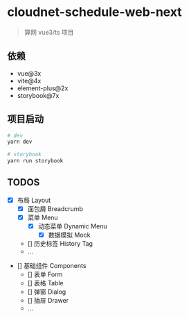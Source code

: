 # cloudnet-schedule-web-next

> 算网 vue3/ts 项目

## 依赖

- vue@3x
- vite@4x
- element-plus@2x
- storybook@7x

## 项目启动

```sh
# dev
yarn dev

# storybook
yarn run storybook
```

## TODOS

- [x] 布局 Layout
  - [x] 面包屑 Breadcrumb
  - [x] 菜单 Menu
    - [x] 动态菜单 Dynamic Menu
      - [x] 数据模拟 Mock
  - [] 历史标签 History Tag
  - ...
- [] 基础组件 Components
    - [] 表单 Form
    - [] 表格 Table
    - [] 弹窗 Dialog
    - [] 抽屉 Drawer
    - ...